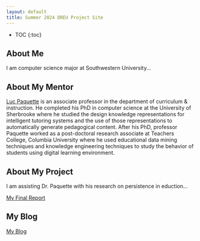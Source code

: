 ```yaml
---
layout: default
title: Summer 2024 DREU Project Site
---
```


* TOC
{:toc}

## About Me

I am computer science major at Southwestern University...

## About My Mentor

[Luc Paquette](https://education.illinois.edu/profile/luc-paquette) is an associate professor in the department of curriculum & instruction. He completed his PhD in computer science at the University of Sherbrooke where he studied the design knowledge representations for intelligent tutoring systems and the use of those representations to automatically generate pedagogical content. After his PhD, professor Paquette worked as a post-doctoral research associate at Teachers College, Columbia University where he used educational data mining techniques and knowledge engineering techniques to study the behavior of students using digital learning environment.

## About My Project

I am assisting Dr. Paquette with his research on persistence in eduction...

[My Final Report](files/finalreport.pdf)

## My Blog

[My Blog](blog.html)
